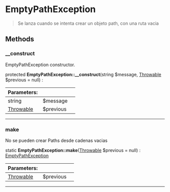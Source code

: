 
                                                                                                                                            
    
# EmptyPathException


> Se lanza cuando se intenta crear un objeto path, con una ruta vacia
>
> 








## Methods

### __construct
EmptyPathException constructor.


protected **EmptyPathException::__construct**(string $message, [Throwable](../../../../Throwable.md) $previous = null) : 


|Parameters: | | |
| --- | --- | --- |
|string |$message |  |
|[Throwable](../../../../Throwable.md) |$previous |  |

---


### make
No se pueden crear Paths desde cadenas vacias


static **EmptyPathException::make**([Throwable](../../../../Throwable.md) $previous = null) : [EmptyPathException](../../../../EmptyPathException.md)


|Parameters: | | |
| --- | --- | --- |
|[Throwable](../../../../Throwable.md) |$previous |  |

---


                                                                                                                                                                                                                                                                                                                                                                                                            
    
                                                                                                                                                                                                                                                                             
                